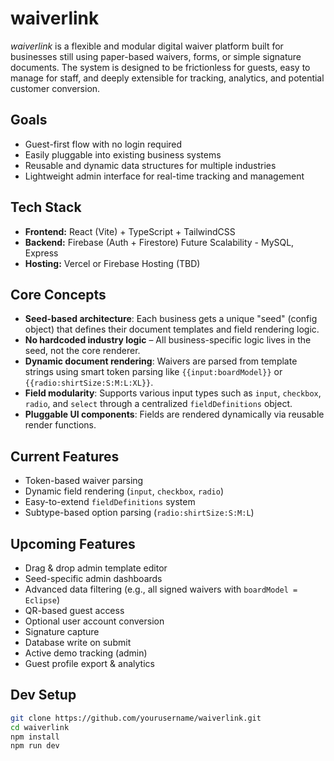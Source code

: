# waiverlink

*waiverlink* is a flexible and modular digital waiver platform built for businesses still using paper-based waivers, forms, or simple signature documents.
The system is designed to be frictionless for guests, easy to manage for staff, and deeply extensible for tracking, analytics, and potential customer conversion.

## Goals

- Guest-first flow with no login required
- Easily pluggable into existing business systems
- Reusable and dynamic data structures for multiple industries
- Lightweight admin interface for real-time tracking and management

## Tech Stack

- **Frontend:** React (Vite) + TypeScript + TailwindCSS
- **Backend:** Firebase (Auth + Firestore) Future Scalability - MySQL, Express
- **Hosting:** Vercel or Firebase Hosting (TBD)

## Core Concepts

- **Seed-based architecture**: Each business gets a unique "seed" (config object) that defines their document templates and field rendering logic.
- **No hardcoded industry logic** – All business-specific logic lives in the seed, not the core renderer.
- **Dynamic document rendering**: Waivers are parsed from template strings using smart token parsing like `{{input:boardModel}}` or `{{radio:shirtSize:S:M:L:XL}}`.
- **Field modularity**: Supports various input types such as `input`, `checkbox`, `radio`, and `select` through a centralized `fieldDefinitions` object.
- **Pluggable UI components**: Fields are rendered dynamically via reusable render functions.

## Current Features

- Token-based waiver parsing
- Dynamic field rendering (`input`, `checkbox`, `radio`)
- Easy-to-extend `fieldDefinitions` system
- Subtype-based option parsing (`radio:shirtSize:S:M:L`)

## Upcoming Features

- Drag & drop admin template editor
- Seed-specific admin dashboards
- Advanced data filtering (e.g., all signed waivers with `boardModel = Eclipse`)
- QR-based guest access
- Optional user account conversion
- Signature capture
- Database write on submit
- Active demo tracking (admin)
- Guest profile export & analytics

## Dev Setup

```bash
git clone https://github.com/yourusername/waiverlink.git
cd waiverlink
npm install
npm run dev
